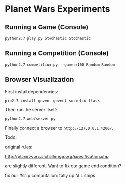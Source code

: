 Planet Wars Experiments
=======================

## Running a Game (Console)
    python2.7 play.py Stochastic Stochastic

## Running a Competition (Console)
    python2.7 competition.py --games=100 Random Random

## Browser Visualization
First install dependencies:

    pip2.7 install gevent gevent-socketio flask

Then run the server itself:

    python2.7 web/server.py

Finally connect a browser to `http://127.0.0.1:4200/`.

Todo:

original rules:

  http://planetwars.aichallenge.org/specification.php

are slightly different. Want to fix our game end condition?

fix our #ship computation: tally up ALL ships